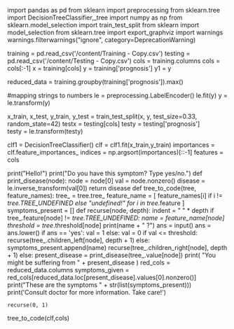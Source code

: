 import pandas as pd
from sklearn import preprocessing
from sklearn.tree import DecisionTreeClassifier,_tree
import numpy as np
from sklearn.model_selection import train_test_split
from sklearn import model_selection
from sklearn.tree import export_graphviz
import warnings
warnings.filterwarnings("ignore", category=DeprecationWarning)


training = pd.read_csv('/content/Training - Copy.csv')
testing  = pd.read_csv('/content/Testing - Copy.csv')
cols     = training.columns
cols     = cols[:-1]
x        = training[cols]
y        = training['prognosis']
y1       = y

reduced_data = training.groupby(training['prognosis']).max()

#mapping strings to numbers
le = preprocessing.LabelEncoder()
le.fit(y)
y = le.transform(y)


x_train, x_test, y_train, y_test = train_test_split(x, y, test_size=0.33, random_state=42)
testx    = testing[cols]
testy    = testing['prognosis']  
testy    = le.transform(testy)


clf1  = DecisionTreeClassifier()
clf = clf1.fit(x_train,y_train)
importances = clf.feature_importances_
indices = np.argsort(importances)[::-1]
features = cols

print("Hello!")
print("Do you have this symptom? Type yes/no.") 
def print_disease(node):
    node = node[0]
    val  = node.nonzero() 
    disease = le.inverse_transform(val[0])
    return disease
def tree_to_code(tree, feature_names):
    tree_ = tree.tree_
    feature_name = [
        feature_names[i] if i != _tree.TREE_UNDEFINED else "undefined!"
        for i in tree_.feature
    ]
    symptoms_present = []
    def recurse(node, depth):
        indent = "  " * depth
        if tree_.feature[node] != _tree.TREE_UNDEFINED:
            name = feature_name[node]
            threshold = tree_.threshold[node]
            print(name + " ?")
            ans = input()
            ans = ans.lower()
            if ans == 'yes':
                val = 1
            else:
                val = 0
            if  val <= threshold:
                recurse(tree_.children_left[node], depth + 1)
            else:
                symptoms_present.append(name)
                recurse(tree_.children_right[node], depth + 1)
        else:
            present_disease = print_disease(tree_.value[node])
            print( "You might be suffering from " +  present_disease )
            red_cols = reduced_data.columns 
            symptoms_given = red_cols[reduced_data.loc[present_disease].values[0].nonzero()]
            print("These are the symptoms  " + str(list(symptoms_present)))
            print('Consult doctor for more information. Take care!')

    recurse(0, 1)

tree_to_code(clf,cols)
